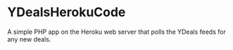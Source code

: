 # YDealsHerokuCode

A simple PHP app on the Heroku web server that polls the YDeals feeds for any new deals.
